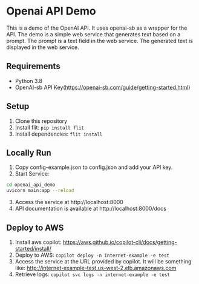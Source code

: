 # Openai API Demo
This is a demo of the OpenAI API. It uses openai-sb as a wrapper for the API. The demo is a simple web service that generates text based on a prompt. The prompt is a text field in the web service. The generated text is displayed in the web service.

## Requirements
- Python 3.8
- OpenAI-sb API Key(https://openai-sb.com/guide/getting-started.html)

## Setup
1. Clone this repository
2. Install flit: `pip install flit`
3. Install dependencies: `flit install`

## Locally Run
1. Copy config-example.json to config.json and add your API key.
2. Start Service: 
```bash
cd openai_api_demo
uvicorn main:app --reload
```
3. Access the service at http://localhost:8000
4. API documentation is available at http://localhost:8000/docs

## Deploy to AWS
1. Install aws copilot: https://aws.github.io/copilot-cli/docs/getting-started/install/
2. Deploy to AWS: `copilot deploy -n internet-example -e test`
3. Access the service at the URL provided by copilot. It will be something like: http://internet-example-test.us-west-2.elb.amazonaws.com
4. Retrieve logs: `copilot svc logs -n internet-example -e test`